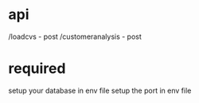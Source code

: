 # api
/loadcvs - post
/customeranalysis - post

# required
setup your database in env file
setup the port in env file